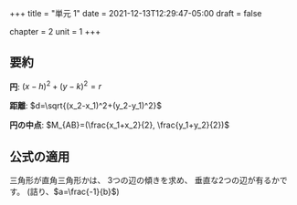 +++
title = "単元 1"
date = 2021-12-13T12:29:47-05:00
draft = false

chapter = 2
unit = 1
+++

## 要約

**円**: $(x-h)^2+(y-k)^2=r$

**距離**: $d=\sqrt{(x_2-x_1)^2+(y_2-y_1)^2}$

**円の中点**: $M_{AB}=(\frac{x_1+x_2}{2}, \frac{y_1+y_2}{2})$

## 公式の適用

三角形が直角三角形かは、
3つの辺の傾きを求め、
垂直な2つの辺が有るかです。
(詰り、$a=\frac{-1}{b}$)
